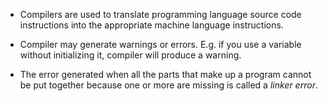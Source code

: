 * Compilers are used to translate programming language source code instructions into the appropriate machine language instructions.

* Compiler may generate warnings or errors. E.g. if you use a variable without initializing it, compiler will produce a warning.

* The error generated when all the parts that make up a program cannot be put together because one or more are missing is called a *linker error*.





